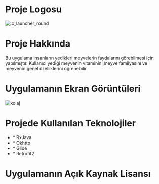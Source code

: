 # Proje Logosu

![ic_launcher_round](https://user-images.githubusercontent.com/60935995/105431949-b439b600-5c67-11eb-9aa6-b78adac5a2ef.png)


# Proje Hakkında
Bu uygulama insanların yedikleri meyvelerin faydalarını görebilmesi için yapılmıştır. Kullanıcı yediği meyvenin vitaminini,meyve familyasını ve meyvenin genel özelliklerini öğrenebilir.

# Uygulamanın Ekran Görüntüleri
![kolaj](https://user-images.githubusercontent.com/60935995/105431717-37a6d780-5c67-11eb-9d9e-86e73297e229.PNG)

# Projede Kullanılan Teknolojiler
<ul>
  <li> * RxJava </li>
  <li> * Okhttp </li>
  <li> * Glide </li>
  <li> * Retrofit2 </li>
</ul> 

# Uygulamanın Açık Kaynak Lisansı
